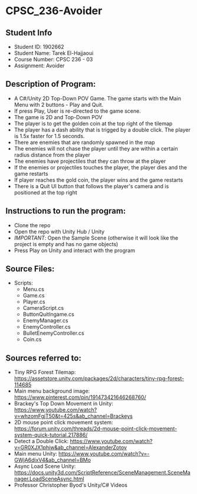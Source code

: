 # CPSC_236-Avoider

## Student Info
- Student ID: 1902662
- Student Name: Tarek El-Hajjaoui
- Course Number: CPSC 236 - 03
- Assignment: Avoider

## Description of Program:
- A C#/Unity 2D Top-Down POV Game. The game starts with the Main Menu with 2 buttons - Play and Quit.
- If press Play, User is re-directed to the game scene.
- The game is 2D and Top-Down POV
- The player is to get the golden coin at the top right of the tilemap
- The player has a dash ability that is trigged by a double click. The player is 1.5x faster for 1.5 seconds.
- There are enemies that are randomly spawned in the map
- The enemies will not chase the player until they are within a certain radius distance from the player
- The enemies have projectiles that they can throw at the player
- If the enemies or projectiles touches the player, the player dies and the game restarts
- If player reaches the gold coin, the player wins and the game restarts
- There is a Quit UI button that follows the player's camera and is positioned at the top right 

## Instructions to run the program:
- Clone the repo
- Open the repo with Unity Hub / Unity
- *IMPORTANT*: Open the Sample Scene (otherwise it will look like the project is empty and has no game objects)
- Press Play on Unity and interact with the program

## Source Files:
- Scripts:
  - Menu.cs
  - Game.cs	
  - Player.cs
  - CameraScript.cs
  - ButtonQuitIngame.cs	
  - EnemyManager.cs
  - EnemyController.cs
  - BulletEnemyController.cs		
  - Coin.cs					

## Sources referred to:
- Tiny RPG Forest Tilemap: https://assetstore.unity.com/packages/2d/characters/tiny-rpg-forest-114685
- Main menu background image: https://www.pinterest.com/pin/191473421646268760/
- Brackey's Top Down Movement in Unity: https://www.youtube.com/watch?v=whzomFgjT50&t=425s&ab_channel=Brackeys
- 2D mouse point click movement system: https://forum.unity.com/threads/2d-mouse-point-click-movement-system-quick-tutorial.217886/
- Detect a Double Click: https://www.youtube.com/watch?v=GR0XJX1phiw&ab_channel=AlexanderZotov
- Main menu Unity: https://www.youtube.com/watch?v=-GWjA6dixV4&ab_channel=BMo
- Async Load Scene Unity: https://docs.unity3d.com/ScriptReference/SceneManagement.SceneManager.LoadSceneAsync.html
- Professor Christopher Byod's Unity/C# Videos

